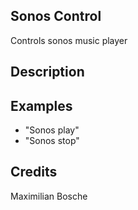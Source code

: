 ## Sonos Control
Controls sonos music player

## Description


## Examples
 - "Sonos play"
 - "Sonos stop"


## Credits
Maximilian Bosche


